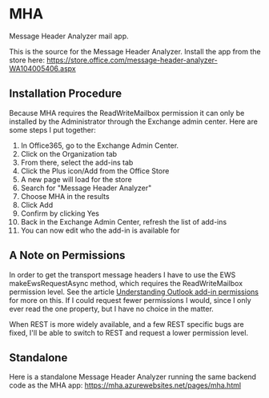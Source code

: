 # MHA
Message Header Analyzer mail app.

This is the source for the Message Header Analyzer. Install the app from the store here:
https://store.office.com/message-header-analyzer-WA104005406.aspx

## Installation Procedure
Because MHA requires the ReadWriteMailbox permission it can only be installed by the Administrator through the Exchange admin center. Here are some steps I put together:
1. In Office365, go to the Exchange Admin Center.
2. Click on the Organization tab
3. From there, select the add-ins tab
4. Click the Plus icon/Add from the Office Store
5. A new page will load for the store
6. Search for "Message Header Analyzer"
7. Choose MHA in the results
8. Click Add
9. Confirm by clicking Yes
10. Back in the Exchange Admin Center, refresh the list of add-ins
11. You can now edit who the add-in is available for

## A Note on Permissions
In order to get the transport message headers I have to use the EWS makeEwsRequestAsync method, which requires the ReadWriteMailbox permission level. See the article [Understanding Outlook add-in permissions](https://dev.office.com/docs/add-ins/outlook/understanding-outlook-add-in-permissions) for more on this. If I could request fewer permissions I would, since I only ever read the one property, but I have no choice in the matter.

When REST is more widely available, and a few REST specific bugs are fixed, I'll be able to switch to REST and request a lower permission level.

## Standalone
Here is a standalone Message Header Analyzer running the same backend code as the MHA app:
https://mha.azurewebsites.net/pages/mha.html
